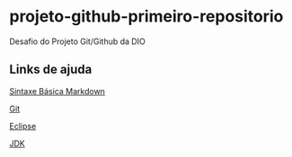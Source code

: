 # projeto-github-primeiro-repositorio
Desafio do Projeto Git/Github da DIO

## Links de ajuda
[Sintaxe Básica Markdown](https://www.markdownguide.org/basic-syntax/)

[Git](https://git-scm.com/downloads)

[Eclipse](https://www.eclipse.org/downloads/packages/) 

[JDK](https://www.azul.com/downloads/?package=jdk)

